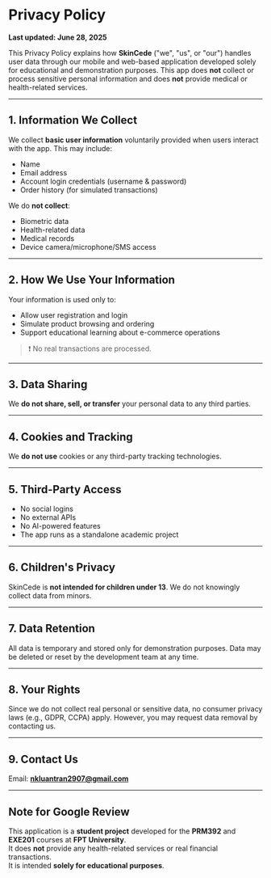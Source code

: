 # Privacy Policy

**Last updated: June 28, 2025**

This Privacy Policy explains how **SkinCede** ("we", "us", or "our") handles user data through our mobile and web-based application developed solely for educational and demonstration purposes. This app does **not** collect or process sensitive personal information and does **not** provide medical or health-related services.

---

## 1. Information We Collect

We collect **basic user information** voluntarily provided when users interact with the app. This may include:

- Name  
- Email address  
- Account login credentials (username & password)  
- Order history (for simulated transactions)

We do **not collect**:

- Biometric data  
- Health-related data  
- Medical records  
- Device camera/microphone/SMS access  

---

## 2. How We Use Your Information

Your information is used only to:

- Allow user registration and login  
- Simulate product browsing and ordering  
- Support educational learning about e-commerce operations  

> ❗ No real transactions are processed.

---

## 3. Data Sharing

We **do not share, sell, or transfer** your personal data to any third parties.

---

## 4. Cookies and Tracking

We **do not use** cookies or any third-party tracking technologies.

---

## 5. Third-Party Access

- No social logins  
- No external APIs  
- No AI-powered features  
- The app runs as a standalone academic project

---

## 6. Children's Privacy

SkinCede is **not intended for children under 13**. We do not knowingly collect data from minors.

---

## 7. Data Retention

All data is temporary and stored only for demonstration purposes. Data may be deleted or reset by the development team at any time.

---

## 8. Your Rights

Since we do not collect real personal or sensitive data, no consumer privacy laws (e.g., GDPR, CCPA) apply. However, you may request data removal by contacting us.

---

## 9. Contact Us

Email: **nkluantran2907@gmail.com**

---

## Note for Google Review

This application is a **student project** developed for the **PRM392** and **EXE201** courses at **FPT University**.  
It does **not** provide any health-related services or real financial transactions.  
It is intended **solely for educational purposes**.
